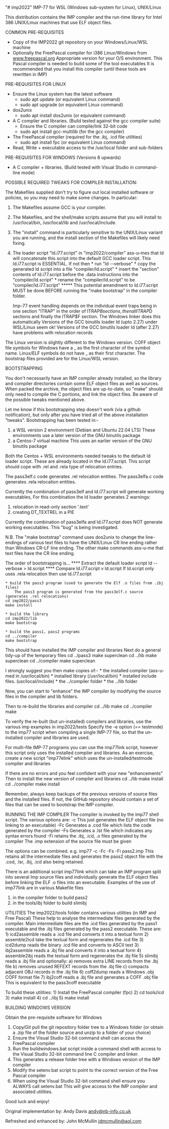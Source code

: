 "# imp2022"
IMP-77 for WSL (Windows sub-system for Linux), UNIX/Linux

This distribution contains the IMP compiler and the run-time library for
Intel 386 UNIX/Linux machines that use ELF object files.


COMMON PRE-REQUISITES

* Copy of the IMP2022 git repository on your Windows/Linux/WSL machine
* Optionally the FreePascal compiler for i386 Linux/Windows from www.freepascal.org
    Appropriate version for your O/S environment.
    This Pascal compiler is needed to build some of the tool executables
    It is recommended that you install this compiler
    (until these tools are rewritten in IMP)


PRE-REQUISITES FOR LINUX

* Ensure the Linux system has the latest software
    * sudo apt update   (or equivalent Linux command)
    * sudo apt upgrade  (or equivalent Linux command)
* dos2unix
    * sudo apt install dos2unix (or equivalent command)
* A C compiler and libraries. (Build tested against the gcc compiler suite)
    * Ensure the C compiler can compile/link 32-bit code
    * sudo apt install gcc-multilib  (for the gcc compiler)
* The FreePascal compiler (required for the .ibj, .icd file utilities)
    * sudo apt install fpc  (or equivalent Linux command)
* Read, Write + executable access to the /usr/local folder and sub-folders


PRE-REQUISITES FOR WINDOWS (Versions 8 upwards)

* A C compiler + libraries. (Build tested with Visual Studio in command-line mode)


POSSIBLE REQUIRED TWEAKS FOR COMPILER INSTALLATION:

The Makefiles supplied don't try to figure out local installed software or
policies, so you may need to make some changes.  In particular:

1.  The Makefiles assume GCC is your compiler.
2.  The Makefiles, and the shell/make scripts assume that you will install to
    /usr/local/bin, /usr/local/lib and /usr/local/include.
3.  The "install" command is particularly sensitive to the UNIX/Linux variant you
    are running, and the install section of the Makefiles will likely need fixing.
4.  The loader script "ld.i77.script" in "imp2022/compiler" ass-u-mes
    that ld will concatenate this script into the default GCC loader script.
    This ld.i77.script is ESSENTIAL.
    If not then
        * run "ld --verbose"
        * copy the generated ld script into a file "compiler/ld.script"
        * insert the "section" contents of ld.i77.script before the .data
          instructions into the "compiler/ld.script"
        * rename the "compiler/ld.script" to be "compiler/ld.i77.script"
    ***** This potential amendment to ld.i77.script MUST be done BEFORE running
    the "make bootstrap" in the compiler folder.

    Imp-77 event handling depends on the individual event traps being in
    one section "ITRAP" in the order of ITRAP$B sections, then all ITRAP$D sections
    and finally the ITRAP$F section.
    The Windows linker does this automatically
    Versions of the GCC binutils loader ld (upto 2.27) under WSL/Linux seem ok!
    Versions of the GCC binutils loader ld (after 2.27) have problems with relocation records

The Linux version is slightly different to the Windows version.
COFF object file symbols for Windows have a _ as the first character of the symbol name.
Linux/ELF symbols do not have _ as their first character.
The bootstrap files provided are for the Linux/WSL version.


BOOTSTRAPPING

You don't necessarily have an IMP compiler already installed, so the library
and compiler directories contain some ELF object files as well as sources.
When packed the archive, the object files are up-to-date, so "make" should only
need to compile the C portions, and link the object files.
Be aware of the possible tweaks mentioned above.

Let me know if this bootstrapping step doesn't work (via a github notification),
but only after you have tried all of the above installation "tweaks".
Bootstrapping has been tested in:-
 1) a WSL version 2 environment (Debian and Ubuntu 22.04 LTS)
    These environments use a later version of the GNU binutils package
 2) a Centos-7 virtual machine
    This uses an earlier version of the GNU binutils package

Both the Centos + WSL environments needed tweaks to the default ld loader script.
These are already located in the ld.i77.script.
This script should cope with .rel and .rela type of relocation entries.

The pass3elf.c code generates .rel relocation entities.
The pass3elfa.c code generates .rela relocation entities.

Currently the combination of pass3elf and ld.i77.script will generate working executables,
For this combination the ld loader generates 2 warnings:
1) relocation in read-only section '.text' 
2) creating DT_TEXTREL in a PIE

Currently the combination of pass3elfa and ld.i77.script does NOT generate working executables.
This "bug" is being investigated.

N.B. The "make bootstrap" command uses dos2unix to change the line-endings of various
text files to have the UNIX/Linux CR line ending rather than Windows CR-LF line ending.
The other make commands ass-u-me that text files have the CR line ending.

The order of bootstrapping is...
    **** Extract the default loader script
        ld --verbose > ld.script
    **** Compare ld.i77.script v ld.script
        If ld.script only uses .rela relocation then use ld.i77.script

    * build the pass3 program (used to generate the Elf .o files from .ibj files)
        The pass3 program is generated from the pass3elf.c source (generates .rel relocations)
    cd imp2022/pass3
    make install

    * build the library
	cd imp2022/lib
	make bootstrap

    * build the pass1, pass2 programs
	cd ../compiler
    make bootstrap

This should have installed the IMP compiler and libraries
Next do a general tidy-up of the temporary files
    cd ../pass3
    make superclean
    cd ../lib
    make superclean
    cd ../compiler
    make superclean

I strongly suggest you then make copies of:-
    * the installed compiler (ass-u-med in /usr/local/bin)
    * installed library (/usr/local/bin)
    * installed include files. (usr/local/include)
    * the ../compiler folder
    * the ../lib folder

Now, you can start to "enhance" the IMP compiler by modifying the source files
in the compiler and lib folders.

Then to re-build the libraries and compiler
    cd ../lib
    make
	cd ../compiler
	make

To verify the re-built (but un-installed) compilers and libraries,
use the various imp examples in imp2022/tests
Specify the -e option (== testmode) to the imp77 script when compiling a single
IMP-77 file, so that the un-installed compiler and libraries are used.

For multi-file IMP-77 programs you can use the imp77link script, however this script
only uses the installed compiler and libraries.
As an exercise, create a new script "imp77elink" which uses the un-installed/testmode
compiler and libraries 
 
If there are no errors and you feel confident with your new "enhancements"
Then to install the new version of compiler and libraries
    cd ../lib
	make install
	cd ../compiler
	make install

Remember, always keep backups of the previous versions of source files and the
installed files.
If not, the GitHub repository should contain a set of files that can be used to
bootstrap the IMP compiler.

RUNNING THE IMP COMPILER
The compiler is invoked by the imp77 shell script.
The various options are:
-c  This just generates the ELF object file (no linking to an executable)
-Fc Generates a .cod file which lists the code generated by the compiler
-Fs Generates a .lst file which indicates any syntax errors found
-Fi retains the .ibj, .icd, .o files generated by the compiler
The .imp extension of the source file must be given

The options can be combined.
e.g. imp77 -c -Fc -Fs -Fi pass2.imp
This retains all the intermediate files and generates the pass2 object file with
the .cod, .lsr, .ibj, .icd also being retained.

There is an additional script imp77link which can take an IMP program split
into several Imp source files and individually generate the ELF object files
before linking the ELF .o files into an executable.
Examples of the use of imp77link are in various Makefile files
1) in the compiler folder to build pass2
2) in the tools/ibj folder to build slimibj

UTILITIES
The imp2022/tools folder contains various utilities (in IMP and Free Pascal)
These help to analyse the intermediate files generated by the compiler.
Main intermediate files are the .icd files generated by the pass1 executable
and the .ibj files generated by the pass2 executable.
These are:
    1) icd2assemble reads a .icd file and converts it into a textual form
    2) assemble2icd take the textual form and regenerates the .icd file
    3) icd2dump reads the binary .icd file and converts to ASCII text
    3) ibj2assemble reads a .ibj file and converts it into a textual form
    4) assemble2ibj reads the textual form and regenerates the .ibj file
    5) slimibj reads a .ibj file and optionally:
        a) removes extra LINE records from the .ibj file
        b) removes unused REFEXT records from the .ibj file
        c) compacts adjacent OBJ records in the .ibj file
    6) coff2dump reads a Windows .obj COFF format file
    7) ibj2coff reads a .ibj file and generates a COFF .obj file
        This is equivalent to the pass3coff executable

To build these utilities:
    1) Install the FreePascal compiler (fpc)
    2) cd tools/icd
    3) make install
    4) cd ../ibj
    5) make install

BUILDING WINDOWS VERSION

Obtain the pre-requisite software for Windows

1) Copy/Git pull the git repository folder tree to a Windows folder
    (or obtain a .zip file of the folder source and unzip to a folder of your choice)
2) Ensure the Visual Studio 32-bit command shell can access the FreePascal compiler
2) Run the buildwindows.bat script inside a command shell with access to the Visual Studio
   32-bit command line C compiler and linker.
3) This generates a release folder tree with a Windows version of the IMP compiler
4) Modify the setenv.bat script to point to the correct version of the Free Pascal compiler
5) When using the Visual Studio 32-bit command shell ensure you ALWAYS call setenv.bat
    This will give access to the IMP compiler and associated utilities.

Good luck and enjoy!

Original implementation by:
Andy Davis
andy@nb-info.co.uk

Refreshed and enhanced by:
John McMullin
jdmcmullin@aol.com

